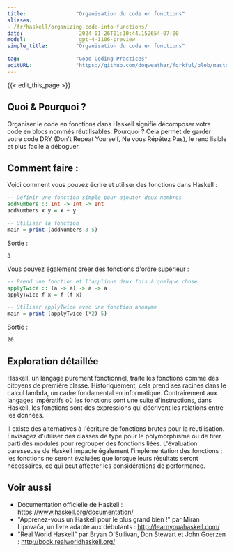 ```yaml
---
title:                "Organisation du code en fonctions"
aliases:
- /fr/haskell/organizing-code-into-functions/
date:                  2024-01-26T01:10:44.152654-07:00
model:                 gpt-4-1106-preview
simple_title:         "Organisation du code en fonctions"

tag:                  "Good Coding Practices"
editURL:              "https://github.com/dogweather/forkful/blob/master/content/fr/haskell/organizing-code-into-functions.md"
---
```


{{< edit_this_page >}}

## Quoi & Pourquoi ?
Organiser le code en fonctions dans Haskell signifie décomposer votre code en blocs nommés réutilisables. Pourquoi ? Cela permet de garder votre code DRY (Don't Repeat Yourself, Ne vous Répétez Pas), le rend lisible et plus facile à déboguer.

## Comment faire :
Voici comment vous pouvez écrire et utiliser des fonctions dans Haskell :

```Haskell
-- Définir une fonction simple pour ajouter deux nombres
addNumbers :: Int -> Int -> Int
addNumbers x y = x + y

-- Utiliser la fonction
main = print (addNumbers 3 5)
```

Sortie :
```
8
```

Vous pouvez également créer des fonctions d'ordre supérieur :

```Haskell
-- Prend une fonction et l'applique deux fois à quelque chose
applyTwice :: (a -> a) -> a -> a
applyTwice f x = f (f x)

-- Utiliser applyTwice avec une fonction anonyme
main = print (applyTwice (*2) 5)
```

Sortie :
```
20
```

## Exploration détaillée
Haskell, un langage purement fonctionnel, traite les fonctions comme des citoyens de première classe. Historiquement, cela prend ses racines dans le calcul lambda, un cadre fondamental en informatique. Contrairement aux langages impératifs où les fonctions sont une suite d'instructions, dans Haskell, les fonctions sont des expressions qui décrivent les relations entre les données.

Il existe des alternatives à l'écriture de fonctions brutes pour la réutilisation. Envisagez d'utiliser des classes de type pour le polymorphisme ou de tirer parti des modules pour regrouper des fonctions liées. L'évaluation paresseuse de Haskell impacte également l'implémentation des fonctions : les fonctions ne seront évaluées que lorsque leurs résultats seront nécessaires, ce qui peut affecter les considérations de performance.

## Voir aussi
- Documentation officielle de Haskell : https://www.haskell.org/documentation/
- "Apprenez-vous un Haskell pour le plus grand bien !" par Miran Lipovača, un livre adapté aux débutants : http://learnyouahaskell.com/
- "Real World Haskell" par Bryan O'Sullivan, Don Stewart et John Goerzen : http://book.realworldhaskell.org/
